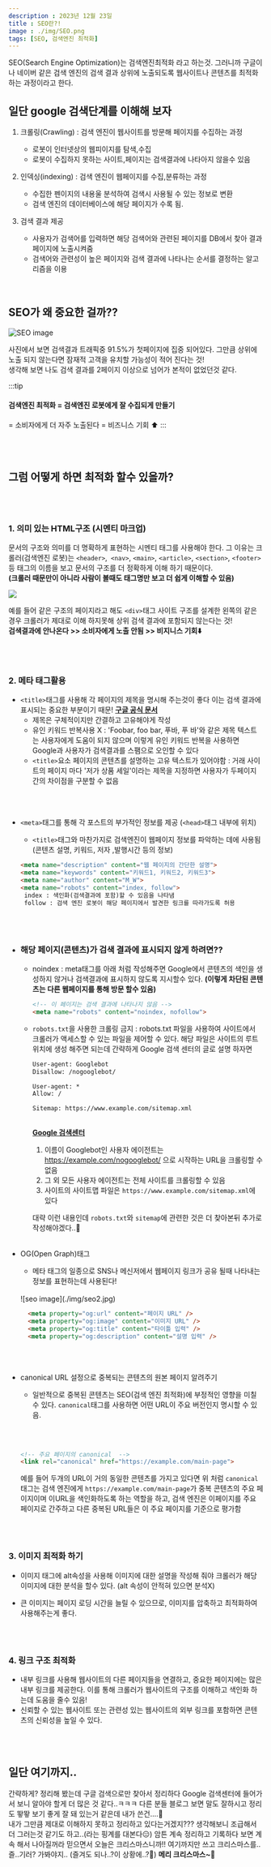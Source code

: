 ```yaml
---
description : 2023년 12월 23일
title : SEO란?!
image : ./img/SEO.png
tags: [SEO, 검색엔진 최적화]
---
```


SEO(Search Engine Optimization)는 검색엔진최적화 라고 하는것. 그러니까 구글이나 네이버 같은 검색 엔진의 검색 결과 상위에 노출되도록 웹사이트나 콘텐츠를 최적화 하는 과정이라고 한다.

## 일단 google 검색단계를 이해해 보자

1. 크롤링(Crawling) : 검색 엔진이 웹사이트를 방문해 페이지를 수집하는 과정
    - 로봇이 인터넷상의 웹피이지를 탐색,수집
    - 로봇이 수집하지 못하는 사이트,페이지는 검색결과에 나타아지 않을수 있음

2. 인덱싱(indexing) : 검색 엔진이 웹페이지를 수집,분류하는 과정
    - 수집한 펜이지의 내용울 분석하여 검색시 사용될 수 있는 정보로 변환
    - 검색 엔진의 데이터베이스에 해당 페이지가 수록 됨.

3. 검색 결과 제공
    - 사용자가 검색어를 입력하면 해당 검색어와 관련된 페이지를 DB에서 찾아 결과 페이지에 노출시켜줌
    - 검색어와 관련성이 높은 페이지와 검색 결과에 나타나는 순서를 결정하는 알고리즘을 이용


<br />

## SEO가 왜 중요한 걸까??
![SEO image](./img/SEO.png)

사진에서 보면 검색결과 트래픽중 91.5%가 첫페이지에 집중 되어있다. 그만큼 상위에 노출 되지 않는다면 잠재적 고객을 유치할 가능성이 적어 진다는 것!<br />
생각해 보면 나도 검색 결과를 2페이지 이상으로 넘어가 본적이 없었던것 같다. 

:::tip 

#### 검색엔진 최적화 = 검색엔진 로봇에게 잘 수집되게 만들기 
= 소비자에게 더 자주 노출된다
= 비즈니스 기회 ⬆️
:::


 <br /><br />

## 그럼 어떻게 하면 최적화 할수 있을까?

 <br /><br />

### 1. 의미 있는 HTML구조 (시멘티 마크업)

  문서의 구조와 의미를 더 명확하게 표현하는 시멘티 태그를 사용해야 한다. 그 이유는 크롤러(검색엔진 로봇)는 `<header>`,` <nav>`, `<main>`, `<article>`, `<section>`, `<footer>`등 태그의 이름을 보고 문서의 구조를 더 정확하게 이해 하기 때문이다. <br />**(크롤러 때문만이 아니라 사람이 볼때도 태그명만 보고 더 쉽게 이해할 수 있음)**
  
  ![](https://i0.wp.com/seo.tbwakorea.com/wp-content/uploads/2023/09/%EC%8B%9C%EB%A7%A8%ED%8B%B1-%ED%83%9C%EA%B7%B8_html.png?resize=1024%2C576&ssl=1)

예를 들어 같은 구조의 페이지라고 해도 `<div>`태그 사이트 구조를 설계한 왼쪽의 같은 경우 크롤러가 제대로 이해 하지못해 상위 검색 결과에 포함되지 않는다는 것!<br/>
**검색결과에 안나온다 >> 소비자에게 노출 안됨 >> 비지니스 기회⬇️**


 <br /><br />

### 2. 메타 태그활용

-  `<title>`태그를 사용해 각 페이지의 제목을 명시해 주는것이 좋다 이는 검색 결과에 표시되는 중요한 부분이기 때문! **[구글 공식 문서](https://developers.google.com/search/docs/appearance/title-link?hl=ko)** 
    - 제목은 구체적이지만 간결하고 고유해야게 작성  
   - 유인 키워드 반복사용 X :  'Foobar, foo bar, 푸바, 푸 바'와 같은 제목 텍스트는 사용자에게 도움이 되지 않으며 이렇게 유인 키워드 반복을 사용하면 Google과 사용자가 검색결과를 스팸으로 오인할 수 있다
   - `<title>`요소 페이지의 콘텐츠를 설명하는 고유 텍스트가 있어야함 : 거래 사이트의 페이지 마다 '저가 상품 세일'이라는 제목을 지정하면 사용자가 두페이지 간의 차이점을 구분할 수 없음
 
 <br /><br />
- `<meta>`태그를 통해 각 포스트의 부가적인 정보를 제공 (`<head>`태그 내부에 위치)
  - `<title>`태그와 마찬가지로 검색엔진이 웹페이지 정보를 파악하는 데에 사용됨 (콘텐츠 설명, 키워드, 저자 ,발행시간 등의 정보)
  
  ```html
  <meta name="description" content="웹 페이지의 간단한 설명">
  <meta name="keywords" content="키워드1, 키워드2, 키워드3"> 
  <meta name="author" content="M_W">
  <meta name="robots" content="index, follow">
   index : 색인화(검색결과에 포함)할 수 있음을 나타냄
   follow : 검색 엔진 로봇이 해당 페이지에서 발견한 링크를 따라가도록 허용
  ```

<br /><br />

 -  ### **해당 페이지(콘텐츠)가 검색 결과에 표시되지 않게 하려면??**
   
    - noindex : meta태그를 아래 처럼 작성해주면 Google에서 콘텐츠의 색인을 생성하지 않거나 검색결과에 표시하지 않도록 지시할수 있다. **(이렇게 차단된 콘텐츠는 다른 웹페이지를 통해 방문 할수 있음)**
      
      ```html
      <!-- 이 페이지는 검색 결과에 나타나지 않음 -->
      <meta name="robots" content="noindex, nofollow">
      ```

    - `robots.txt`을 사용한 크롤링 금지 : robots.txt 파일을 사용하여 사이트에서 크롤러가 액세스할 수 있는 파일을 제어할 수 있다. 해당 파일은 사이트의 루트 위치에 생성 해주면 되는데 간략하게 Google 검색 센터의 글로 설명 하자면

      ```html title="robots.txt"
      User-agent: Googlebot
      Disallow: /nogooglebot/

      User-agent: *
      Allow: /

      Sitemap: https://www.example.com/sitemap.xml
          
      ```
      **[Google 검색센터](https://developers.google.com/search/docs/crawling-indexing/robots/create-robots-txt?hl=ko#upload)**
      
      1. 이름이 Googlebot인 사용자 에이전트는 https://example.com/nogooglebot/ 으로 시작하는 URL을 크롤링할 수 없음
      2. 그 외 모든 사용자 에이전트는 전체 사이트를 크롤링할 수 있음
      3. 사이트의 사이트맵 파일은 `https://www.example.com/sitemap.xml`에 있다

      대략 이런 내용인데 `robots.txt`와 `sitemap`에 관련한 것은 더 찾아본뒤 추가로 작성해야겠다..🫠
 <br /><br />

- OG(Open Graph)태그
  - 메타 태그의 일종으로 SNS나 메신저에서 웹페이지 링크가 공유 될때 나타내는 정보를 표현하는데 사용된다! 
  <br />
  ![seo image](./img/seo2.jpg)

    ```html
      <meta property="og:url" content="페이지 URL" />
      <meta property="og:image" content="이미지 URL" />
      <meta property="og:title" content="타이틀 입력" />
      <meta property="og:description" content="설명 입력" />
    ```
 <br /><br />

- canonical URL 설정으로 중복되는 콘텐츠의 원본 페이지 알려주기

  - 일반적으로 중복된 콘텐츠는 SEO(검색 엔진 최적화)에 부정적인 영향을 미칠 수 있다. `canonical`태그를 사용하면 어떤 URL이 주요 버전인지 명시할 수 있음.
  
  <br /><br />
  ```html
  <!-- 주요 페이지의 canonical  -->
  <link rel="canonical" href="https://example.com/main-page">
  ```


  예를 들어 두개의 URL이 거의 동일한 콘텐츠를 가지고 있다면 위 처럼 `canonical`태그는 검색 엔진에게 `https://example.com/main-page`가 중복 콘텐츠의 주요 페이지이며 이URL을 색인화하도록 하는 역할을 하고, 검색 엔진은 이페이지를 주요 페이지로 간주하고 다른 중복된 URL들은 이 주요 페이지를 기준으로 평가함 




 <br /><br />

### 3. 이미지 최적화 하기

- 이미지 태그에 alt속성을 사용해 이미지에 대한 설명을 작성해 줘야 크롤러가 해당 이미지에 대한 분석을 할수 있다. (alt 속성이 안적혀 있으면 분석X)

- 큰 이미지는 페이지 로딩 시간을 늘릴 수 있으므로, 이미지를 압축하고 최적화하여 사용해주는게 좋다.

 <br /><br />

### 4. 링크 구조 최적화 

- 내부 링크를 사용해 웹사이트의 다른 페이지들을 연결하고, 중요한 페이지에는 많은 내부 링크를 제공한다. 이를 통해 크롤러가 웹사이트의 구조를 이해하고 색인화 하는데 도움을 줄수 있음!
-  신뢰할 수 있는 웹사이트 또는 관련성 있는 웹사이트의 외부 링크를 포함하면 콘텐츠의 신뢰성을 높일 수 있다.
    


<br /><br />

## 일단 여기까지..

간략하게? 정리해 봤는데 구글 검색으로만 찾아서 정리하다 Google 검색센터에 들어가서 보니 알아야 할게 더 많은 것 같다..ㅋㅋㅋ 다른 분들 블로그 보면 말도 잘하시고 정리도 뙇뙇 보기 좋게 잘 돼 있는거 같은데 내가 쓴건....🤔 <br />
내가 그만큼 제대로 이해하지 못하고 정리하고 있다는거겠지??? 생각해보니 조급해서 더 그러는것 같기도 하고..(라는 핑계를 대본다😑) 암튼 계속 정리하고 기록하다 보면 계속 해서 나아질꺼라 믿으면서 오늘은 크리스마스니까!! 여기까지만 쓰고 크리스마스를..즐..기러? 가봐야지.. (즐겨도 되나..?이 상황에..?🤨) **메리 크리스마스~🎅** 